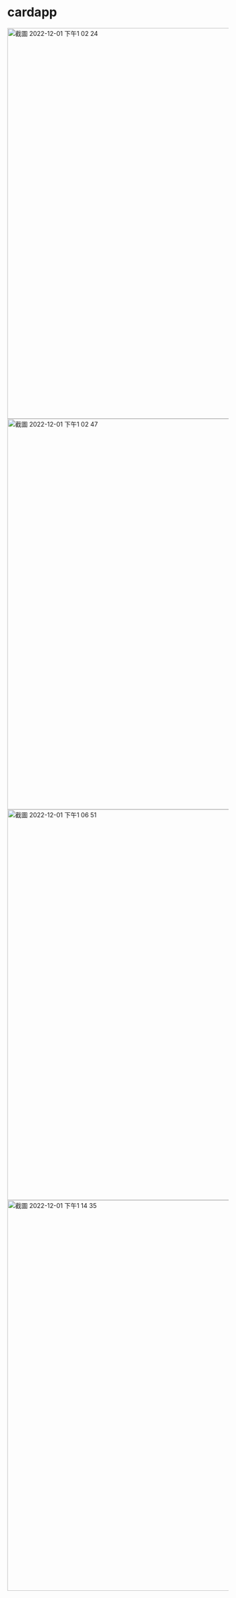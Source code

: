 # cardapp

<img width="888" alt="截圖 2022-12-01 下午1 02 24" src="https://user-images.githubusercontent.com/93654507/204971086-0506449b-8420-4be2-9ae1-69a046dd8a73.png">

<img width="888" alt="截圖 2022-12-01 下午1 02 47" src="https://user-images.githubusercontent.com/93654507/204971146-2ad56ef5-c9df-4f60-9107-06a1c1f7918f.png">

<img width="888" alt="截圖 2022-12-01 下午1 06 51" src="https://user-images.githubusercontent.com/93654507/204971165-e07542bf-b26a-47f3-9f7f-c511ffc31421.png">

<img width="888" alt="截圖 2022-12-01 下午1 14 35" src="https://user-images.githubusercontent.com/93654507/204971277-25b2eab2-e6ea-4d1e-94af-95a3adffee4a.png">
